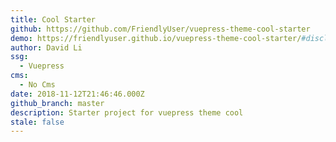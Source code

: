 ```yaml
---
title: Cool Starter
github: https://github.com/FriendlyUser/vuepress-theme-cool-starter
demo: https://friendlyuser.github.io/vuepress-theme-cool-starter/#disclaimer
author: David Li
ssg:
  - Vuepress
cms:
  - No Cms
date: 2018-11-12T21:46:46.000Z
github_branch: master
description: Starter project for vuepress theme cool
stale: false
---
```

